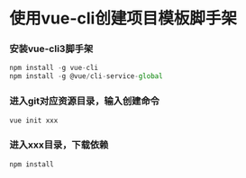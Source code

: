 # 使用vue-cli创建项目模板脚手架
### 安装vue-cli3脚手架
```javascript
npm install -g vue-cli
npm install -g @vue/cli-service-global
```
### 进入git对应资源目录，输入创建命令
```javascript
vue init xxx
```
### 进入xxx目录，下载依赖
```javascript
npm install
```
